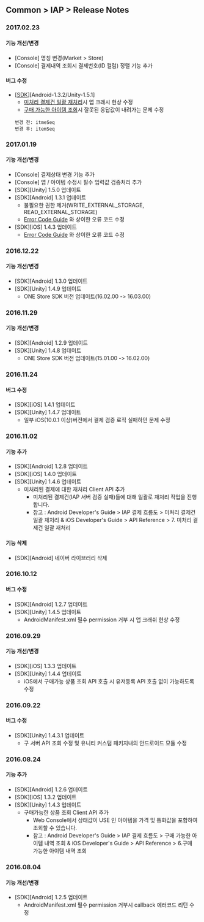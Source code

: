 ## Common > IAP > Release Notes

### 2017.02.23

#### 기능 개선/변경

* [Console] 명칭 변경(Market > Store)
* [Console] 결제내역 조회시 결제번호(ID 컬럼)  정렬 기능 추가

#### 버그 수정
* [[SDK](/Download/#common-iap)][Android-1.3.2/Unity-1.5.1]
    * [미처리 결제건 일괄 재처리](/Common/IAP/Android%20Developer%60s%20Guide/#_9)시 앱 크래시 현상 수정
    * [구매 가능한 아이템 조회](/Common/IAP/Android%20Developer%60s%20Guide/#_5)시 잘못된 응답값이 내려가는 문제 수정
	```
	변경 전: itmeSeq
	변경 후: itemSeq
	```

### 2017.01.19

#### 기능 개선/변경

* [Console] 결제상태 변경 기능 추가
* [Console] 앱 / 아이템 수정시 필수 입력값 검증처리 추가 
* [SDK][Unity] 1.5.0 업데이트
* [SDK][Android] 1.3.1 업데이트
    * 불필요한 권한 제거(WRITE_EXTERNAL_STORAGE, READ_EXTERNAL_STORAGE)
    * <a href="/ko/Common/IAP/Error%20Code/" target="_blank">Error Code Guide</a> 와 상이한 오류 코드 수정
* [SDK][iOS] 1.4.3 업데이트
    * <a href="/ko/Common/IAP/Error%20Code/" target="_blank">Error Code Guide</a> 와 상이한 오류 코드 수정

### 2016.12.22

#### 기능 개선/변경

* [SDK][Android] 1.3.0 업데이트
* [SDK][Unity] 1.4.9 업데이트
    * ONE Store SDK 버전 업데이트(16.02.00 -> 16.03.00)


### 2016.11.29

#### 기능 개선/변경

* [SDK][Android] 1.2.9 업데이트
* [SDK][Unity] 1.4.8 업데이트
    * ONE Store SDK 버전 업데이트(15.01.00 -> 16.02.00)

### 2016.11.24

#### 버그 수정

* [SDK][iOS] 1.4.1 업데이트
* [SDK][Unity] 1.4.7 업데이트
    * 일부 iOS(10.0.1 이상)버전에서 결제 검증 로직 실패하던 문제 수정


### 2016.11.02

#### 기능 추가

* [SDK][Android] 1.2.8 업데이트 
* [SDK][iOS] 1.4.0 업데이트 
* [SDK][Unity] 1.4.6 업데이트 
    * 미처리된 결제에 대한 재처리 Client API 추가
        * 미처리된 결제건(IAP 서버 검증 실패)들에 대해 일괄로 재처리 작업을 진행합니다.
        * 참고 : Android Developer's Guide > IAP 결제 흐름도 > 미처리 결제건 일괄 재처리 & iOS Developer's Guide > API Reference > 7. 미처리 결제건 일괄 재처리

#### 기능 삭제

* [SDK][Android] 네이버 라이브러리 삭제

### 2016.10.12

#### 버그 수정

* [SDK][Android] 1.2.7 업데이트
* [SDK][Unity] 1.4.5 업데이트
    * AndroidManifest.xml 필수 permission 거부 시 앱 크래쉬 현상 수정

### 2016.09.29

#### 기능 개선/변경

* [SDK][iOS] 1.3.3 업데이트 
* [SDK][Unity] 1.4.4 업데이트
    * iOS에서 구매가능 상품 조회 API 호출 시 유저등록 API 호출 없이 가능하도록 수정

### 2016.09.22

#### 버그 수정

* [SDK][Unity] 1.4.3.1 업데이트
    * 구 서버 API 조회 수정 및 유니티 커스텀 패키지내의 안드로이드 모듈 수정

### 2016.08.24

#### 기능 추가

* [SDK][Android] 1.2.6 업데이트 
* [SDK][iOS] 1.3.2 업데이트 
* [SDK][Unity] 1.4.3 업데이트 
    * 구매가능한 상품 조회 Client API 추가
        * Web Console에서 상태값이 USE 인 아이템을 가격 및 통화값을 포함하여 조회할 수 있습니다.
        * 참고 : Android Developer's Guide > IAP 결제 흐름도 > 구매 가능한 아이템 내역 조회 & iOS Developer's Guide > API Reference > 6.구매 가능한 아이템 내역 조회


### 2016.08.04

#### 기능 개선/변경

* [SDK][Android] 1.2.5 업데이트 
    * AndroidManifest.xml 필수 permission 거부시 callback 에러코드 리턴 수정
